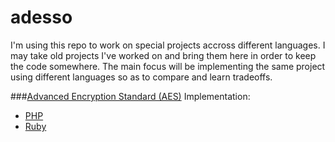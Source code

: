 adesso
======
I'm using this repo to work on special projects accross different languages. I may take old projects I've worked on and bring them here in order to keep the code somewhere. The main focus will be implementing the same project using different languages so as to compare and learn tradeoffs.

###[Advanced Encryption Standard (AES)](/AES)
Implementation:

* [PHP](/AES/PHP)
* [Ruby](/AES/Ruby)
